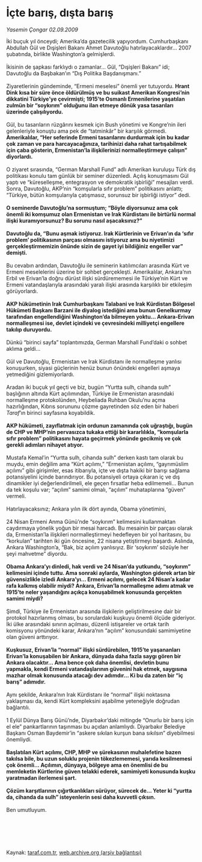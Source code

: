 # İçte barış, dışta barış

*Yasemin Çongar 02.09.2009*

<div class="taraf_structure_2col_1zq">
<div class="margen_n">



 <p>İki buçuk yıl önceydi; Amerika’da gazetecilik yapıyordum. Cumhurbaşkanı Abdullah Gül ve Dışişleri Bakanı Ahmet Davutoğlu hatırlayacaklardır... 2007 şubatında, birlikte Washington’a gelmişlerdi. <br/><br/>İkisinin de şapkası farklıydı o zamanlar... Gül, “Dışişleri Bakanı” idi; Davutoğlu da Başbakan’ın “Dış Politika Başdanışmanı.” <br/><br/>Ziyaretlerinin gündeminde, “Ermeni meselesi” önemli yer tutuyordu. <b>Hrant Dink kısa bir süre önce öldürülmüş ve bu suikast Amerikan Kongresi’nin dikkatini Türkiye’ye çevirmişti; 1915’te Osmanlı Ermenilerine yaşatılan zulmün bir “soykırım” olduğunu ilan etmeye dönük yasa tasarıları üzerinde çalışılıyordu.</b> <br/><br/>Gül, bu tasarıların rüzgârını kesmek için Bush yönetimi ve Kongre’nin ileri gelenleriyle konuştu ama pek de “tatminkâr” bir karşılık görmedi. <b>Amerikalılar, “Her seferinde Ermeni tasarılarını durdurmak için bu kadar çok zaman ve para harcayacağınıza, tarihinizi daha rahat tartışabilmek için çaba gösterin, Ermenistan’la ilişkilerinizi normalleştirmeye çalışın” diyorlardı.</b> <br/><br/>O ziyaret sırasında, “German Marshall Fund” adlı Amerikan kuruluşu Türk dış politikası konulu tam günlük bir seminer düzenledi. Açılış konuşmasını Gül yaptı ve “küreselleşme, entegrasyon ve demokratik işbirliği” mesajları verdi. Sonra, Davutoğlu, AKP’nin “komşularla sıfır problem” politikasını anlattı; “Türkiye, bütün komşularıyla çatışmasız, sorunsuz bir işbirliği istiyor” dedi. <b><br/><br/>O seminerde Davutoğlu’na sormuştum; “Böyle diyorsunuz ama çok önemli iki komşumuz olan Ermenistan ve Irak Kürdistanı ile birtürlü normal ilişki kuramıyorsunuz? Bu sorunu nasıl aşacaksınız?”</b> <b><br/><br/>Davutoğlu da, “Bunu aşmak istiyoruz. Irak Kürtlerinin ve Erivan’ın da ‘sıfır problem’ politikasının parçası olmasını istiyoruz ama bu niyetimizi gerçekleştirmemizin önünde sizin de gayet iyi bildiğiniz engeller var” demişti.</b> <br/><br/>Bu cevabın ardından, Davutoğlu ile seminerin katılımcıları arasında Kürt ve Ermeni meselelerini üzerine bir sohbet gerçekleşti. Amerikalılar, Ankara’nın Erbil ve Erivan’la doğru dürüst ilişki sürdürememesi ile Türkiye’nin Kürt ve Ermeni vatandaşlarıyla arasındaki yaralı ilişki arasında karşılıklı bir etkileşim görüyorlardı. <b><br/><br/>AKP hükümetinin Irak Cumhurbaşkanı Talabani ve Irak Kürdistan Bölgesel Hükümeti Başkanı Barzani ile diyalog istediğini ama bunun Genelkurmay tarafından engellendiğini Washington’da bilmeyen yoktu... Ankara-Erivan normalleşmesi ise, devlet içindeki ve çevresindeki milliyetçi engellere takılıp duruyordu.</b> <br/><br/>Dünkü “birinci sayfa” toplantımızda, German Marshall Fund’daki o sohbet aklıma geldi... <br/><br/>Gül ve Davutoğlu, Ermenistan ve Irak Kürdistanı ile normalleşme yanlısı konuşurken, siyasi güçlerinin henüz bunun önündeki engelleri aşmaya yetmediğini gizlemiyorlardı. <br/><br/>Aradan iki buçuk yıl geçti ve biz, bugün “Yurtta sulh, cihanda sulh” başlığının altında Kürt açılımından, Türkiye ile Ermenistan arasındaki normalleşme protokolünden, Heybeliada Ruhban Okulu’nu açma hazırlığından, Kıbrıs sorununu çözme gayretinden söz eden bir haberi <i>Taraf</i>’ın birinci sayfasına koyabildik. <b><br/><br/>AKP hükümeti, zayıflatmak için ordunun zamanında çok uğraştığı, bugün de CHP ve MHP’nin pervasızca tukaka ettiği bir kararlılıkla, “komşularla sıfır problem” politikasını hayata geçirmek yönünde gecikmiş ve çok gerekli adımları nihayet atıyor.</b> <br/><br/>Mustafa Kemal’in “Yurtta sulh, cihanda sulh” derken kastı tam olarak bu muydu, emin değilim ama “Kürt açılımı,” “Ermenistan açılımı, “gayrımüslim açılımı” gibi girişimler, esas itibarıyla, içte ve dışta hakiki bir barışı sağlama potansiyelini içinde barındırıyor. Bu potansiyeli ortaya çıkaran iç ve dış dinamikler iyi değerlendirilmeli, ele geçen fırsatlar heba edilmemeli... Bunun da tek koşulu var; “açılım” samimi olmalı, “açılım” muhataplarına “güven” vermeli. <br/><br/>Hatırlayacaksınız; Ankara yılın ilk dört ayında, Obama yönetimini, <br/><br/>24 Nisan Ermeni Anma Günü’nde “soykırım” kelimesini kullanmaktan caydırmaya yönelik yoğun bir mesai harcadı. Bu mesainin bir parçası olarak da, Ermenistan’la ilişkileri normalleştirmeyi hedefleyen bir yol haritasını, bu “korkulan” tarihten iki gün öncesine, 22 nisana yetiştirmeyi başardı. Aslında, Ankara Washington’a, “Bak, biz açılım yanlısıyız. Bir ‘soykırım’ sözüyle her şeyi mahvetme” diyordu. <b><br/><br/>Obama Ankara’yı dinledi, hak verdi ve 24 Nisan’da yutkundu, “soykırım” kelimesini içinde tuttu. Ama sonraki aylarda, Washington giderek artan bir güvensizlikle izledi Ankara’yı... Ermeni açılımı, gelecek 24 Nisan’a kadar rafa kalkmış olabilir miydi? Ankara, Erivan’la normalleşme adımı atmak ve 1915’te neler yaşandığını açıkça konuşabilmek konusunda gerçekten samimi miydi?</b> <br/><br/>Şimdi, Türkiye ile Ermenistan arasında ilişkilerin geliştirilmesine dair bir protokol hazırlanmış olması, bu sorulardaki kuşkuyu önemli ölçüde gideriyor. İki ülke arasındaki sınırın açılması, düzenli istişareler ve ortak tarih komisyonu yönündeki karar, Ankara’nın “açılım” konusundaki samimiyetine olan güveni arttırıyor. <b><br/><br/>Kuşkusuz, Erivan’la “normal” ilişki sürdürebilen, 1915’te yaşananları Erivan’la konuşabilen bir Ankara, dünyada daha fazla saygı gören bir Ankara olacaktır... Ama bence çok daha önemlisi, devletin bunu yapmakla, kendi Ermeni vatandaşlarının güvenini hak etmek, saygısına mazhar olmak konusunda atacağı dev adımdır... Ki bu da zaten bir “iç barış” adımıdır.</b> <br/><br/>Aynı şekilde, Ankara’nın Irak Kürdistanı ile “normal” ilişki noktasına yaklaşması da, kendi Kürt kompleksini aşabilme yeteneğiyle doğrudan bağlantılı. <br/><br/>1 Eylül Dünya Barış Günü’nde, Diyarbakır’daki mitingde “Onurlu bir barış için el ele” pankartlarının taşınması bu açıdan anlamlıydı. Diyarbakır Belediye Başkanı Osman Baydemir’in “askere sıkılan kurşun bana sıkılsın” diyebilmesi önemliydi. <b><br/><br/>Başlatılan Kürt açılımı, CHP, MHP ve şürekasının muhalefetine bazen takılsa bile, bu uzun soluklu projenin tökezlememesi, yarıda kesilmemesi çok önemli... Açılımın, dünyaya, bölgeye ama en önemlisi de bu memleketin Kürtlerine güven telakki ederek, samimiyeti konusunda kuşku yaratmadan ilerlemesi şart. </b><b><br/><br/>Çözüm karşıtlarının çığırtkanlıkları sürüyor, sürecek de... Yeter ki “yurtta da, cihanda da sulh” isteyenlerin sesi daha kuvvetli çıksın.</b><br/><br/>Ben umutluyum.</p>
<br/>
<br/>
<br/>



<br/>


<div id="taraf_not">
</div>

</div>


</div>

Kaynak: [taraf.com.tr](http://taraf.com.tr:80/makale/7212.htm), [web.archive.org (arşiv bağlantısı)](http://web.archive.org/web/20091107194013/http://taraf.com.tr:80/makale/7212.htm)
